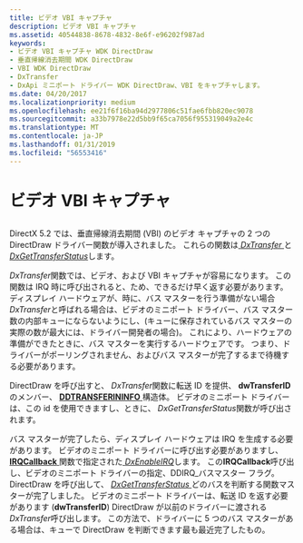 ```yaml
---
title: ビデオ VBI キャプチャ
description: ビデオ VBI キャプチャ
ms.assetid: 40544838-8678-4832-8e6f-e96202f987ad
keywords:
- ビデオ VBI キャプチャ WDK DirectDraw
- 垂直帰線消去期間 WDK DirectDraw
- VBI WDK DirectDraw
- DxTransfer
- DxApi ミニポート ドライバー WDK DirectDraw、VBI をキャプチャします。
ms.date: 04/20/2017
ms.localizationpriority: medium
ms.openlocfilehash: ee21f6f16ba94d2977806c51fae6fbb820ec9078
ms.sourcegitcommit: a33b7978e22d5bb9f65ca7056f955319049a2e4c
ms.translationtype: MT
ms.contentlocale: ja-JP
ms.lasthandoff: 01/31/2019
ms.locfileid: "56553416"
---
```

# <a name="video-vbi-capture"></a>ビデオ VBI キャプチャ


## <span id="ddk_video_vbi_capture_gg"></span><span id="DDK_VIDEO_VBI_CAPTURE_GG"></span>


DirectX 5.2 では、垂直帰線消去期間 (VBI) のビデオ キャプチャの 2 つの DirectDraw ドライバー関数が導入されました。 これらの関数は[ *DxTransfer* ](https://msdn.microsoft.com/library/windows/hardware/ff562887)と[ *DxGetTransferStatus*](https://msdn.microsoft.com/library/windows/hardware/ff557438)します。

*DxTransfer*関数では、ビデオ、および VBI キャプチャが容易になります。 この関数は IRQ 時に呼び出されると、ため、できるだけ早く返す必要があります。 ディスプレイ ハードウェアが、時に、バス マスターを行う準備がない場合*DxTransfer*と呼ばれる場合は、ビデオのミニポート ドライバー、バス マスター数の内部キューにならないようにし、(キューに保存されているバス マスターの実際の数が最大には、ドライバー開発者の場合)。 これにより、ハードウェアの準備ができたときに、バス マスターを実行するハードウェアです。 つまり、ドライバーがポーリングされません、およびバス マスターが完了するまで待機する必要があります。

DirectDraw を呼び出すと、 *DxTransfer*関数に転送 ID を提供、 **dwTransferID**のメンバー、 [ **DDTRANSFERININFO** ](https://msdn.microsoft.com/library/windows/hardware/ff550356)構造体。 ビデオのミニポート ドライバーは、この id を使用できますし、ときに、 *DxGetTransferStatus*関数が呼び出されます。

バス マスターが完了したら、ディスプレイ ハードウェアは IRQ を生成する必要があります。 ビデオのミニポート ドライバーに呼び出す必要がありますし、 [ **IRQCallback** ](https://msdn.microsoft.com/library/windows/hardware/ff568158)関数で指定された[ *DxEnableIRQ*](https://msdn.microsoft.com/library/windows/hardware/ff557413)します。 この**IRQCallback**呼び出し、ビデオのミニポート ドライバーの指定、DDIRQ\_バスマスター フラグ。 DirectDraw を呼び出して、 [ *DxGetTransferStatus* ](https://msdn.microsoft.com/library/windows/hardware/ff557438)どのバスを判断する関数マスターが完了しました。 ビデオのミニポート ドライバーは、転送 ID を返す必要があります (**dwTransferID**) DirectDraw が以前のドライバーに渡される*DxTransfer*呼び出します。 この方法で、ドライバーに 5 つのバス マスターがある場合は、キューで DirectDraw を判断できます最も最近完了したもの。

 

 





